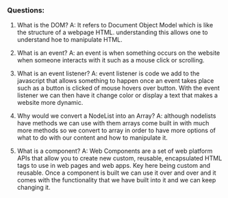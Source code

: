 ### Questions:
1. What is the DOM?
A: It refers to Document Object Model which is like the structure of a webpage HTML. understanding this allows one to understand hoe to manipulate HTML.

2. What is an event?
A: an event is when something occurs on the website when someone interacts with it such as a mouse click or scrolling. 

3. What is an event listener?
A: event listener is code we add to the javascript that allows something to happen once an event takes place such as a button is clicked of mouse hovers over button. With the event listener we can then have it change color or display a text that makes a website more dynamic.

4. Why would we convert a NodeList into an Array?
A: although nodelists have methods we can use with them arrays come built in with much more methods so we convert to array in order to have more options of what to do with our content and how to manipulate it.

5. What is a component? 
A: Web Components are a set of web platform APIs that allow you to create new custom, reusable, encapsulated HTML tags to use in web pages and web apps. Key here being custom and reusable. Once a component is built we can use it over and over and it comes with the functionality that we have built into it and we can keep changing it. 
